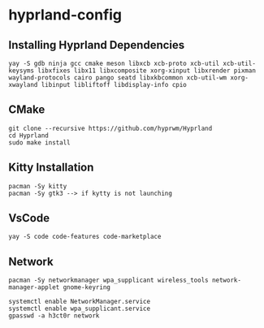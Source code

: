 # hyprland-config

## Installing Hyprland Dependencies

```shell
yay -S gdb ninja gcc cmake meson libxcb xcb-proto xcb-util xcb-util-keysyms libxfixes libx11 libxcomposite xorg-xinput libxrender pixman wayland-protocols cairo pango seatd libxkbcommon xcb-util-wm xorg-xwayland libinput libliftoff libdisplay-info cpio
```

## CMake

```shell
git clone --recursive https://github.com/hyprwm/Hyprland
cd Hyprland
sudo make install
```

## Kitty Installation

```shell
pacman -Sy kitty
pacman -Sy gtk3 --> if kytty is not launching
```

## VsCode

```shell
yay -S code code-features code-marketplace
```

## Network

```shell
pacman -Sy networkmanager wpa_supplicant wireless_tools network-manager-applet gnome-keyring
```

```shell
systemctl enable NetworkManager.service
systemctl enable wpa_supplicant.service
gpasswd -a h3ct0r network
```
